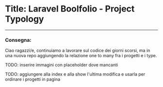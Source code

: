 # Title: Laravel Boolfolio - Project Typology
_________

### Consegna: 
Ciao ragazzi/e,
continuiamo a lavorare sul codice dei giorni scorsi, ma in una nuova repo aggiungendo la relazione one to many fra i progetti e i type.

TODO: inserire immagini con placeholder dove mancanti 

TODO: aggiungere alla index e alla show l'ultima modifica e usarla per ordinare i progetti in pagina
